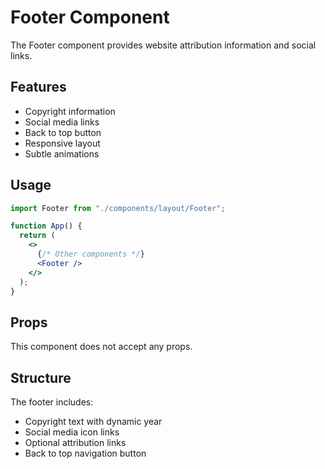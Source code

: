 # Footer Component

The Footer component provides website attribution information and social links.

## Features

- Copyright information
- Social media links
- Back to top button
- Responsive layout
- Subtle animations

## Usage

```jsx
import Footer from "./components/layout/Footer";

function App() {
  return (
    <>
      {/* Other components */}
      <Footer />
    </>
  );
}
```

## Props

This component does not accept any props.

## Structure

The footer includes:

- Copyright text with dynamic year
- Social media icon links
- Optional attribution links
- Back to top navigation button

